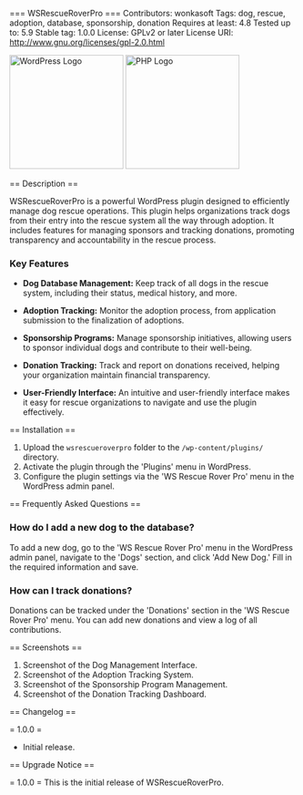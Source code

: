 === WSRescueRoverPro ===
Contributors: wonkasoft
Tags: dog, rescue, adoption, database, sponsorship, donation
Requires at least: 4.8
Tested up to: 5.9
Stable tag: 1.0.0
License: GPLv2 or later
License URI: http://www.gnu.org/licenses/gpl-2.0.html

<img src="https://upload.wikimedia.org/wikipedia/commons/thumb/9/98/WordPress_blue_logo.svg/1200px-WordPress_blue_logo.svg.png" alt="WordPress Logo" width="200">

<img src="https://www.php.net/images/logos/php-logo.svg" alt="PHP Logo" width="200">


== Description ==

WSRescueRoverPro is a powerful WordPress plugin designed to efficiently manage dog rescue operations. This plugin helps organizations track dogs from their entry into the rescue system all the way through adoption. It includes features for managing sponsors and tracking donations, promoting transparency and accountability in the rescue process.

### Key Features

- **Dog Database Management:** Keep track of all dogs in the rescue system, including their status, medical history, and more.

- **Adoption Tracking:** Monitor the adoption process, from application submission to the finalization of adoptions.

- **Sponsorship Programs:** Manage sponsorship initiatives, allowing users to sponsor individual dogs and contribute to their well-being.

- **Donation Tracking:** Track and report on donations received, helping your organization maintain financial transparency.

- **User-Friendly Interface:** An intuitive and user-friendly interface makes it easy for rescue organizations to navigate and use the plugin effectively.

== Installation ==

1. Upload the `wsrescueroverpro` folder to the `/wp-content/plugins/` directory.
2. Activate the plugin through the 'Plugins' menu in WordPress.
3. Configure the plugin settings via the 'WS Rescue Rover Pro' menu in the WordPress admin panel.

== Frequently Asked Questions ==

### How do I add a new dog to the database?

To add a new dog, go to the 'WS Rescue Rover Pro' menu in the WordPress admin panel, navigate to the 'Dogs' section, and click 'Add New Dog.' Fill in the required information and save.

### How can I track donations?

Donations can be tracked under the 'Donations' section in the 'WS Rescue Rover Pro' menu. You can add new donations and view a log of all contributions.

== Screenshots ==

1. Screenshot of the Dog Management Interface.
2. Screenshot of the Adoption Tracking System.
3. Screenshot of the Sponsorship Program Management.
4. Screenshot of the Donation Tracking Dashboard.

== Changelog ==

= 1.0.0 =
* Initial release.

== Upgrade Notice ==

= 1.0.0 =
This is the initial release of WSRescueRoverPro.